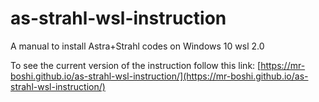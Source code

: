 # as-strahl-wsl-instruction
A manual to install Astra+Strahl codes on Windows 10 wsl 2.0

To see the current version of the instruction follow this link: [https://mr-boshi.github.io/as-strahl-wsl-instruction/](https://mr-boshi.github.io/as-strahl-wsl-instruction/)

